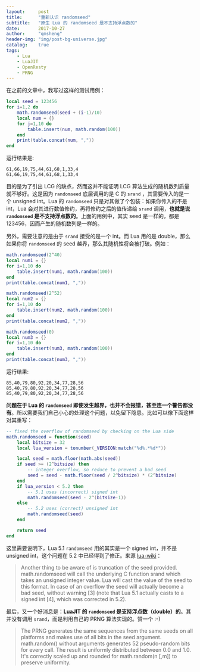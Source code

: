 ```yaml
---
layout:     post
title:      "重新认识 randomseed"
subtitle:   "原生 Lua 的 randomseed 是不支持浮点数的"
date:       2017-10-27
author:     "qmsheng"
header-img: "img/post-bg-universe.jpg"
catalog:    true
tags:
    - Lua
    - LuaJIT
    - OpenResty
    - PRNG
---
```


在之前的文章中，我写过这样的测试用例：

```lua
local seed = 123456
for i=1,2 do
    math.randomseed(seed + (i-1)/10)
    local num = {}
    for j=1,10 do
        table.insert(num, math.random(100))
    end
    print(table.concat(num, ","))
end
```

运行结果是:

```
61,66,19,75,44,61,68,1,33,4
61,66,19,75,44,61,68,1,33,4
```

目的是为了引出 LCG 的缺点，然而这并不能证明 LCG 算法生成的随机数列质量就不够好。这是因为 `randomseed` 底层调用的是 C 的 `srand` ，其需要传入的是一个 unsigned int。Lua 的 `randomseed` 只是对其做了个包装：如果你传入的不是 int，Lua 会对其进行数值修约，再将修约之后的值传递给 `srand` 调用，**也就是说 `randomseed` 是不支持浮点数的**。上面的用例中，其实 seed 是一样的，都是 123456，因而产生的随机数列是一样的。

另外，需要注意的是由于 `srand` 接受的是一个 int。而 Lua 用的是 double，那么如果你将 `randomseed` 的 seed 越界，那么其随机性将会被打破。例如：

```lua
math.randomseed(2^40)
local num1 = {}
for i=1,10 do
    table.insert(num1, math.random(100))
end
print(table.concat(num1, ","))

math.randomseed(2^52)
local num2 = {}
for i=1,10 do
    table.insert(num2, math.random(100))
end
print(table.concat(num2, ","))

math.randomseed(0)
local num3 = {}
for i=1,10 do
    table.insert(num3, math.random(100))
end
print(table.concat(num3, ","))
```

运行结果:

```
85,40,79,80,92,20,34,77,28,56
85,40,79,80,92,20,34,77,28,56
85,40,79,80,92,20,34,77,28,56
```

**问题在于 Lua 的 `randomseed` 即使发生越界，也并不会报错，甚至连一个警告都没有**。所以需要我们自己小心的处理这个问题，以免留下隐患。比如可以像下面这样对其重写：

```lua
-- fixed the overflow of randomseed by checking on the Lua side
math.randomseed = function(seed)
    local bitsize = 32
    local lua_version = tonumber(_VERSION:match("%d%.*%d*"))

    local seed = math.floor(math.abs(seed))
    if seed >= (2^bitsize) then
        -- integer overflow, so reduce to prevent a bad seed
        seed = seed - math.floor(seed / 2^bitsize) * (2^bitsize)
    end
    if lua_version < 5.2 then
        -- 5.1 uses (incorrect) signed int
        math.randomseed(seed - 2^(bitsize-1))
    else
        -- 5.2 uses (correct) unsigned int
        math.randomseed(seed)
    end

    return seed
end
```

这里需要说明下，Lua 5.1 `randomseed` 用的其实是一个 signed int，并不是 unsigned int，这个问题在 5.2 中已经得到了修正。来源 [lua-wiki](http://lua-users.org/wiki/MathLibraryTutorial)：

> Another thing to be aware of is truncation of the seed provided. math.randomseed will call the underlying C function srand which takes an unsigned integer value. Lua will cast the value of the seed to this format. In case of an overflow the seed will actually become a bad seed, without warning [3] (note that Lua 5.1 actually casts to a signed int [4], which was corrected in 5.2).

最后，又一个好消息是：**LuaJIT 的 `randomseed` 是支持浮点数（double）的**。其并没有调用 `srand`，而是利用自己的 PRNG 算法实现的。赞一个 :-)

> The PRNG generates the same sequences from the same seeds on all platforms and makes use of all bits in the seed argument. math.random() without arguments generates 52 pseudo-random bits for every call. The result is uniformly distributed between 0.0 and 1.0. It's correctly scaled up and rounded for math.random(n [,m]) to preserve uniformity.
